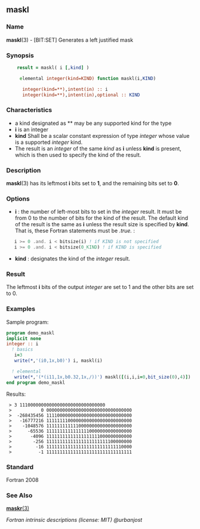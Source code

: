 ## maskl

### **Name**

**maskl**(3) - \[BIT:SET\] Generates a left justified mask

### **Synopsis**
```fortran
    result = maskl( i [,kind] )
```
```fortran
     elemental integer(kind=KIND) function maskl(i,KIND)

      integer(kind=**),intent(in) :: i
      integer(kind=**),intent(in),optional :: KIND
```
### **Characteristics**

- a kind designated as ** may be any supported kind for the type
- **i** is an integer
- **kind** Shall be a scalar constant expression of type _integer_
  whose value is a supported _integer_ kind.
- The result is an _integer_ of the same _kind_ as **i** unless **kind** is
  present, which is then used to specify the kind of the result.

### **Description**

  **maskl**(3) has its leftmost **i** bits set to **1**, and the remaining
  bits set to **0**.

### **Options**

- **i**
  : the number of left-most bits to set in the _integer_ result. It
  must be from 0 to the number of bits for the kind of the result.
  The default kind of the result is the same as **i** unless the result
  size is specified by **kind**. That is, these Fortran statements must
  be _.true._ :
```fortran
   i >= 0 .and. i < bitsize(i) ! if KIND is not specified
   i >= 0 .and. i < bitsize(0_KIND) ! if KIND is specified
```
- **kind**
  : designates the kind of the _integer_ result.

### **Result**

  The leftmost **i** bits of the output _integer_ are set to 1 and the
  other bits are set to 0.

### **Examples**

Sample program:
```fortran
program demo_maskl
implicit none
integer :: i
  ! basics
   i=3
   write(*,'(i0,1x,b0)') i, maskl(i)

  ! elemental
   write(*,'(*(i11,1x,b0.32,1x,/))') maskl([(i,i,i=0,bit_size(0),4)])
end program demo_maskl
```
Results:
```text
 > 3 11100000000000000000000000000000
 >           0 00000000000000000000000000000000
 >  -268435456 11110000000000000000000000000000
 >   -16777216 11111111000000000000000000000000
 >    -1048576 11111111111100000000000000000000
 >      -65536 11111111111111110000000000000000
 >       -4096 11111111111111111111000000000000
 >        -256 11111111111111111111111100000000
 >         -16 11111111111111111111111111110000
 >          -1 11111111111111111111111111111111

```
### **Standard**

Fortran 2008

### **See Also**

[**maskr**(3)](#maskr)

 _Fortran intrinsic descriptions (license: MIT) \@urbanjost_
